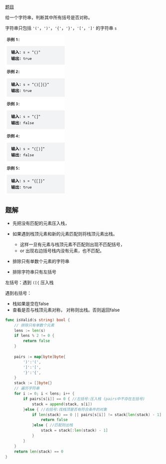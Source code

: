 

[题目]()

给一个字符串，判断其中所有括号是否对称。 

字符串只包括 `'('`，`')'`，`'{'`，`'}'`，`'['`，`']'` 的字符串 `s`

<img src="pic/%5Bclass%5D%E6%8B%AC%E5%8F%B7%E5%8C%B9%E9%85%8D.assets/image-20220422161932717.png" alt="image-20220422161932717" style="zoom: 50%;" />



## 题解

- 先把没有匹配的元素压入栈，

- 如果遇到栈顶元素和新的元素匹配则将栈顶元素出栈。 
   - 这样一旦有元素与栈顶元素不匹配则出现不匹配括号，
   - or 出现右边括号栈内没有元素，也不匹配。

- 排除只有单数个元素的字符串
- 排除字符串只有左括号





左括号：遇到 `([{`   压入栈

遇到右括号：

- 栈如果是空在false
- 查看是否与栈顶元素对称， 对称则出栈。否则返回false



```go
func isValid(s string) bool {
    // 排除只有单数个元素
    lens := len(s)
    if lens % 2 != 0 {
        return false
    }

    pairs := map[byte]byte{
        ')':'(',
        ']':'[',
        '}':'{',
    }
    stack := []byte{}
    // 遍历字符串
    for i := 0; i < lens; i++ {
        if pairs[s[i]] == 0 { //左括号:压入栈 (pairs中不存在左括号)
            stack = append(stack, s[i])
        }else { //右括号:找栈顶是否有符合条件的对象
            if len(stack) == 0 || pairs[s[i]] != stack[len(stack) - 1] { //栈顶元素与当前元素的对应左括号不一致
                return false
            }else { //匹配则出栈
                stack = stack[:len(stack) - 1]
            }
        }
    }
    return len(stack) == 0
}
```



